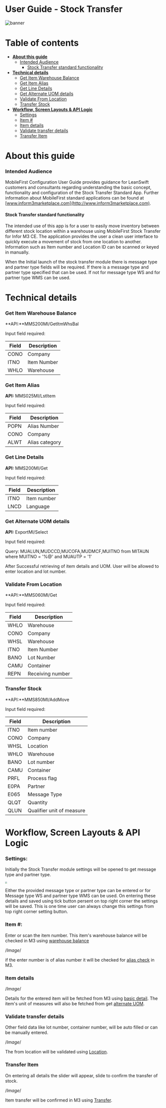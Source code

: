 

# User Guide - Stock Transfer

<img src="/Users/tamilselvan/Documents/Docs/MFCEDOCS/Docs/images/banner-mobilefirst-cloudsuite.jpg" alt="banner" style="zoom:100%;" />



# Table of contents

- **[About this guide](#about-this-guide)**
  - [Intended Audience](#intended-audience)
    - [Stock Transfer standard functionality](#std-func)
- **[Technical details](#tech-details)**
  - [Get Item Warehouse Balance ](#balanceid)
  - [Get Item Alias](#alias)
  - [Get Line Details](#line-details)
  - [Get Alternate UOM details](#container-info)
  - [Validate From Location](#retr-loc)
  - [Transfer Stock](#trn-stock)
- **[Workflow, Screen Layouts & API Logic](#wrk)**
  - [Settings](#settings)
  - [Item #](#pick-mode)
  - [Item details](#basic-details)
  - [Validate transfer details](#pick-lines)
  - [Transfer Item](#confirm-demo)



# <a name="about-this-guide"></a>About this guide

### <a name="intended-audience"></a>Intended Audience

MobileFirst Configuration User Guide provides guidance for LeanSwift customers and consultants regarding understanding the basic concept, functionality and configuration of the Stock Transfer Standard App. Further information about MobileFirst standard applications can be found at [www.inform3marketplace.com](http://www.inform3marketplace.com).

#### **<a name="std-func"></a>Stock Transfer standard functionality**

The intended use of this app is for a user to easily move inventory between different stock location within a warehouse using MobileFirst Stock Transfer for Infor M3 CE. The application provides the user a clean user interface to quickly execute a movement of stock from one location to another. Information such as Item number and Location ID can be scanned or keyed in manually.

When the Initial launch of the stock transfer module there is message type and partner type fields will be required. If there is a message type and partner type specified that can be used. If not for message type WS and for partner type WMS can be used.

# **<a name="tech-details"></a>Technical details**

### <a name="balanceid"></a>Get Item Warehouse Balance 

**API:**MMS200MI/GetItmWhsBal

Input field required:

| **Field** | **Description** |
| --------- | --------------- |
| CONO      | Company         |
| ITNO      | Item Number     |
| WHLO      | Warehouse       |

### <a name="alias"></a>Get Item Alias

**API:** MMS025MI/LstItem

Input field required:

| Field | Description    |
| ----- | -------------- |
| POPN  | Alias Number   |
| CONO  | Company        |
| ALWT  | Alias category |

### <a name="line-details"></a>Get Line Details

**API:** MMS200MI/Get

Input field required:

| Field | Description |
| ----- | ----------- |
| ITNO  | Item number |
| LNCD  | Language    |

### <a name="alter-uom"></a>Get Alternate UOM details

**API:** ExportMI/Select

Input field required:

Query: MUALUN,MUDCCD,MUCOFA,MUDMCF,MUITNO from MITAUN where MUITNO = '%@' and MUAUTP = '1'

After Successful retrieving of item details and UOM. User will be allowed to enter location and lot number.

### <a name="retr-loc"></a>Validate From Location

**API:**MMS060MI/Get

Input field required:

| **Field** | **Description**  |
| --------- | ---------------- |
| WHLO      | Warehouse        |
| CONO      | Company          |
| WHSL      | Warehouse        |
| ITNO      | Item Number      |
| BANO      | Lot Number       |
| CAMU      | Container        |
| REPN      | Receiving number |

### <a name="trn-stock"></a>Transfer Stock

**API:**MMS850MI/AddMove

Input field required:

| **Field** | **Description**           |
| --------- | ------------------------- |
| ITNO      | Item number               |
| CONO      | Company                   |
| WHSL      | Location                  |
| WHLO      | Warehouse                 |
| BANO      | Lot number                |
| CAMU      | Container                 |
| PRFL      | Process flag              |
| E0PA      | Partner                   |
| E065      | Message Type              |
| QLQT      | Quantity                  |
| QLUN      | Qualifier unit of measure |

# **<a name="wrk"></a>Workflow, Screen Layouts & API Logic**

### <a name="settings"></a>Settings:

Initially the Stock Transfer module settings will be opened to get message type and partner type.

<img src="../images/ST/settings.png" style="zoom:40%;" />

Either the provided message type or partner type can be entered or for Message type WS and partner type WMS can be used. On entering these details and saved using tick button persent on top right corner the settings will be saved. This is one time user can always change this settings from top right corner setting button.

### <a name="pick-mode"></a>Item #:

Enter or scan the item number. This item's warehouse balance will be checked in M3 using [warehouse balance](#balanceid)

/*Image*/

if the enter number is of alias number it will be checked for [alias check](#alias) in M3.

### <a name="basic-details"></a>Item details

/*Image*/

Details for the entered item will be fetched from M3 using [basic detail](#line-details). The item's unit of measures will also be fetched from get [alternate UOM](#alter-uom).

### <a name="pick-lines"></a>Validate transfer details

Other field data like lot number, container number, will be auto filled or can be manually entered. 

/*Image*/

The from location will be validated using [Location](#retr-loc).

### <a name="confirm-demo"></a>Transfer Item

On entering all details the slider will appear, slide to confirm the transfer of stock.

/*Image*/

Item transfer will be confirmed in M3 using [Transfer](#trn-stock).

